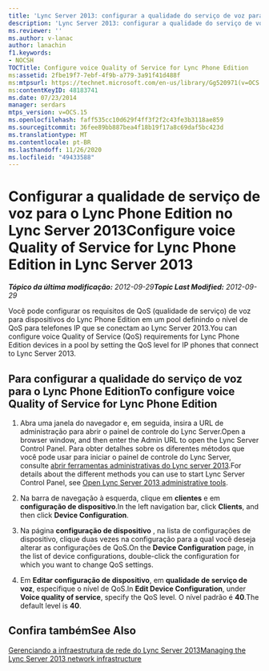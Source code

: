```yaml
---
title: 'Lync Server 2013: configurar a qualidade do serviço de voz para o Lync Phone Edition'
description: 'Lync Server 2013: configurar a qualidade do serviço de voz para o Lync Phone Edition.'
ms.reviewer: ''
ms.author: v-lanac
author: lanachin
f1.keywords:
- NOCSH
TOCTitle: Configure voice Quality of Service for Lync Phone Edition
ms:assetid: 2fbe19f7-7ebf-4f9b-a779-3a91f41d488f
ms:mtpsurl: https://technet.microsoft.com/en-us/library/Gg520971(v=OCS.15)
ms:contentKeyID: 48183741
ms.date: 07/23/2014
manager: serdars
mtps_version: v=OCS.15
ms.openlocfilehash: faff535cc10d629f4ff3f2f2c43fe3b3118ae859
ms.sourcegitcommit: 36fee89bb887bea4f18b19f17a8c69daf5bc423d
ms.translationtype: MT
ms.contentlocale: pt-BR
ms.lasthandoff: 11/26/2020
ms.locfileid: "49433588"
---
```

# <a name="configure-voice-quality-of-service-for-lync-phone-edition-in-lync-server-2013"></a><span data-ttu-id="40f08-103">Configurar a qualidade de serviço de voz para o Lync Phone Edition no Lync Server 2013</span><span class="sxs-lookup"><span data-stu-id="40f08-103">Configure voice Quality of Service for Lync Phone Edition in Lync Server 2013</span></span>

<div data-xmlns="http://www.w3.org/1999/xhtml">

<div class="topic" data-xmlns="http://www.w3.org/1999/xhtml" data-msxsl="urn:schemas-microsoft-com:xslt" data-cs="https://msdn.microsoft.com/">

<div data-asp="https://msdn2.microsoft.com/asp">



</div>

<div id="mainSection">

<div id="mainBody"><span data-ttu-id="40f08-104">

<span> </span></span><span class="sxs-lookup"><span data-stu-id="40f08-104">

<span> </span></span></span>

<span data-ttu-id="40f08-105">_**Tópico da última modificação:** 2012-09-29_</span><span class="sxs-lookup"><span data-stu-id="40f08-105">_**Topic Last Modified:** 2012-09-29_</span></span>

<span data-ttu-id="40f08-106">Você pode configurar os requisitos de QoS (qualidade de serviço) de voz para dispositivos do Lync Phone Edition em um pool definindo o nível de QoS para telefones IP que se conectam ao Lync Server 2013.</span><span class="sxs-lookup"><span data-stu-id="40f08-106">You can configure voice Quality of Service (QoS) requirements for Lync Phone Edition devices in a pool by setting the QoS level for IP phones that connect to Lync Server 2013.</span></span>

<div>

## <a name="to-configure-voice-quality-of-service-for-lync-phone-edition"></a><span data-ttu-id="40f08-107">Para configurar a qualidade do serviço de voz para o Lync Phone Edition</span><span class="sxs-lookup"><span data-stu-id="40f08-107">To configure voice Quality of Service for Lync Phone Edition</span></span>

1.  <span data-ttu-id="40f08-108">Abra uma janela do navegador e, em seguida, insira a URL de administração para abrir o painel de controle do Lync Server.</span><span class="sxs-lookup"><span data-stu-id="40f08-108">Open a browser window, and then enter the Admin URL to open the Lync Server Control Panel.</span></span> <span data-ttu-id="40f08-109">Para obter detalhes sobre os diferentes métodos que você pode usar para iniciar o painel de controle do Lync Server, consulte [abrir ferramentas administrativas do Lync server 2013](lync-server-2013-open-lync-server-administrative-tools.md).</span><span class="sxs-lookup"><span data-stu-id="40f08-109">For details about the different methods you can use to start Lync Server Control Panel, see [Open Lync Server 2013 administrative tools](lync-server-2013-open-lync-server-administrative-tools.md).</span></span>

2.  <span data-ttu-id="40f08-110">Na barra de navegação à esquerda, clique em **clientes** e em **configuração de dispositivo**.</span><span class="sxs-lookup"><span data-stu-id="40f08-110">In the left navigation bar, click **Clients**, and then click **Device Configuration**.</span></span>

3.  <span data-ttu-id="40f08-111">Na página **configuração de dispositivo** , na lista de configurações de dispositivo, clique duas vezes na configuração para a qual você deseja alterar as configurações de QoS.</span><span class="sxs-lookup"><span data-stu-id="40f08-111">On the **Device Configuration** page, in the list of device configurations, double-click the configuration for which you want to change QoS settings.</span></span>

4.  <span data-ttu-id="40f08-112">Em **Editar configuração de dispositivo**, em **qualidade de serviço de voz**, especifique o nível de QoS.</span><span class="sxs-lookup"><span data-stu-id="40f08-112">In **Edit Device Configuration**, under **Voice quality of service**, specify the QoS level.</span></span> <span data-ttu-id="40f08-113">O nível padrão é **40**.</span><span class="sxs-lookup"><span data-stu-id="40f08-113">The default level is **40**.</span></span>

</div>

<div>

## <a name="see-also"></a><span data-ttu-id="40f08-114">Confira também</span><span class="sxs-lookup"><span data-stu-id="40f08-114">See Also</span></span>


[<span data-ttu-id="40f08-115">Gerenciando a infraestrutura de rede do Lync Server 2013</span><span class="sxs-lookup"><span data-stu-id="40f08-115">Managing the Lync Server 2013 network infrastructure</span></span>](lync-server-2013-managing-the-lync-server-2013-network-infrastructure.md)  
  

<span data-ttu-id="40f08-116"></div>

</div>

<span> </span>

</div>

</div>

</span><span class="sxs-lookup"><span data-stu-id="40f08-116"></div>

</div>

<span> </span>

</div>

</div>

</span></span></div>

